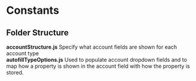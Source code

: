 # Constants

## Folder Structure

**accountStructure.js** Specify what account fields are shown for each account type  
**autofillTypeOptions.js** Used to populate account dropdown fields and to map how a property is shown in the account field with how the property is stored.  
